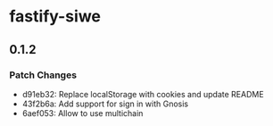 # fastify-siwe

## 0.1.2

### Patch Changes

- d91eb32: Replace localStorage with cookies and update README
- 43f2b6a: Add support for sign in with Gnosis
- 6aef053: Allow to use multichain
